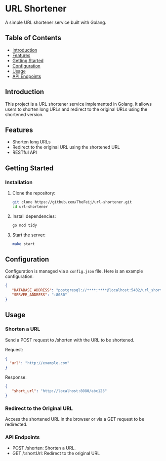 # URL Shortener

A simple URL shortener service built with Golang.

## Table of Contents

- [Introduction](#introduction)
- [Features](#features)
- [Getting Started](#getting-started)
- [Configuration](#configuration)
- [Usage](#usage)
- [API Endpoints](#api-endpoints)

## Introduction

This project is a URL shortener service implemented in Golang. It allows users to shorten long URLs and redirect to the original URLs using the shortened version.

## Features

- Shorten long URLs
- Redirect to the original URL using the shortened URL
- RESTful API

## Getting Started


### Installation

1. Clone the repository:
    ```bash
    git clone https://github.com/TheFeij/url-shortener.git
    cd url-shortener
    ```

2. Install dependencies:
    ```bash
    go mod tidy
    ```

3. Start the server:
    ```bash
    make start
    ```

## Configuration

Configuration is managed via a `config.json` file. Here is an example configuration:

```json
{
   "DATABASE_ADDRESS": "postgresql://****:****@localhost:5432/url_shortener?sslmode=disable",
   "SERVER_ADDRESS": ":8080"
}
```

## Usage

### Shorten a URL
Send a POST request to /shorten with the URL to be shortened.

Request:
```json
{
  "url": "http://example.com"
}
```

Response:
```json
{
   "short_url": "http://localhost:8080/abc123"
}
```

### Redirect to the Original URL
Access the shortened URL in the browser or via a GET request to be redirected.

### API Endpoints
- POST /shorten: Shorten a URL.
- GET /:shortUrl: Redirect to the original URL